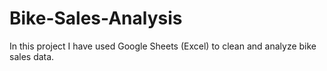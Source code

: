 # Bike-Sales-Analysis
In this project I have used Google Sheets (Excel) to clean and analyze bike sales data.
